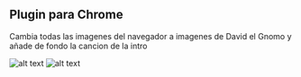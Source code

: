 ## Plugin para Chrome


Cambia todas las imagenes del navegador a imagenes de David el Gnomo y añade de fondo la cancion de la intro

![alt text](http://i.imgur.com/v5pBf1p.png) ![alt text](http://i.imgur.com/poJp7pe.png)

